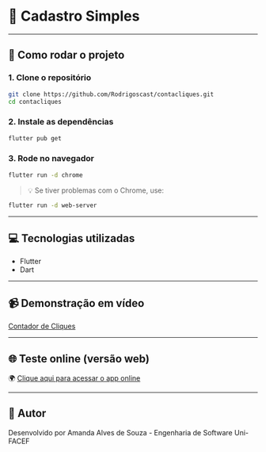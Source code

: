 
# 📱 Cadastro Simples

---

## 🚀 Como rodar o projeto

### 1. Clone o repositório
```bash
git clone https://github.com/Rodrigoscast/contacliques.git
cd contacliques
```

### 2. Instale as dependências
```bash
flutter pub get
```

### 3. Rode no navegador
```bash
flutter run -d chrome
```

> 💡 Se tiver problemas com o Chrome, use:
```bash
flutter run -d web-server
```

---

## 💻 Tecnologias utilizadas

- Flutter
- Dart

---

## 📹 Demonstração em vídeo

[Contador de Cliques](rodrigo.gif)

---

## 🌐 Teste online (versão web)

🌍 [Clique aqui para acessar o app online](https://aesthetic-creponne-89bfbe.netlify.app)

---

## 🧠 Autor

Desenvolvido por Amanda Alves de Souza - Engenharia de Software Uni-FACEF
